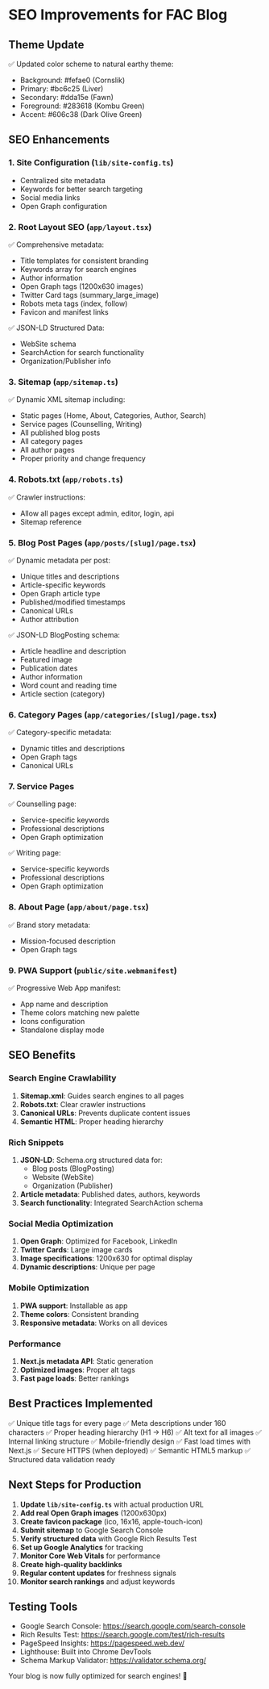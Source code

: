 # SEO Improvements for FAC Blog

## Theme Update
✅ Updated color scheme to natural earthy theme:
- Background: #fefae0 (Cornslik)
- Primary: #bc6c25 (Liver)
- Secondary: #dda15e (Fawn)
- Foreground: #283618 (Kombu Green)
- Accent: #606c38 (Dark Olive Green)

## SEO Enhancements

### 1. Site Configuration (`lib/site-config.ts`)
- Centralized site metadata
- Keywords for better search targeting
- Social media links
- Open Graph configuration

### 2. Root Layout SEO (`app/layout.tsx`)
✅ Comprehensive metadata:
- Title templates for consistent branding
- Keywords array for search engines
- Author information
- Open Graph tags (1200x630 images)
- Twitter Card tags (summary_large_image)
- Robots meta tags (index, follow)
- Favicon and manifest links

✅ JSON-LD Structured Data:
- WebSite schema
- SearchAction for search functionality
- Organization/Publisher info

### 3. Sitemap (`app/sitemap.ts`)
✅ Dynamic XML sitemap including:
- Static pages (Home, About, Categories, Author, Search)
- Service pages (Counselling, Writing)
- All published blog posts
- All category pages
- All author pages
- Proper priority and change frequency

### 4. Robots.txt (`app/robots.ts`)
✅ Crawler instructions:
- Allow all pages except admin, editor, login, api
- Sitemap reference

### 5. Blog Post Pages (`app/posts/[slug]/page.tsx`)
✅ Dynamic metadata per post:
- Unique titles and descriptions
- Article-specific keywords
- Open Graph article type
- Published/modified timestamps
- Canonical URLs
- Author attribution

✅ JSON-LD BlogPosting schema:
- Article headline and description
- Featured image
- Publication dates
- Author information
- Word count and reading time
- Article section (category)

### 6. Category Pages (`app/categories/[slug]/page.tsx`)
✅ Category-specific metadata:
- Dynamic titles and descriptions
- Open Graph tags
- Canonical URLs

### 7. Service Pages
✅ Counselling page:
- Service-specific keywords
- Professional descriptions
- Open Graph optimization

✅ Writing page:
- Service-specific keywords
- Professional descriptions
- Open Graph optimization

### 8. About Page (`app/about/page.tsx`)
✅ Brand story metadata:
- Mission-focused description
- Open Graph tags

### 9. PWA Support (`public/site.webmanifest`)
✅ Progressive Web App manifest:
- App name and description
- Theme colors matching new palette
- Icons configuration
- Standalone display mode

## SEO Benefits

### Search Engine Crawlability
1. **Sitemap.xml**: Guides search engines to all pages
2. **Robots.txt**: Clear crawler instructions
3. **Canonical URLs**: Prevents duplicate content issues
4. **Semantic HTML**: Proper heading hierarchy

### Rich Snippets
1. **JSON-LD**: Schema.org structured data for:
   - Blog posts (BlogPosting)
   - Website (WebSite)
   - Organization (Publisher)
2. **Article metadata**: Published dates, authors, keywords
3. **Search functionality**: Integrated SearchAction schema

### Social Media Optimization
1. **Open Graph**: Optimized for Facebook, LinkedIn
2. **Twitter Cards**: Large image cards
3. **Image specifications**: 1200x630 for optimal display
4. **Dynamic descriptions**: Unique per page

### Mobile Optimization
1. **PWA support**: Installable as app
2. **Theme colors**: Consistent branding
3. **Responsive metadata**: Works on all devices

### Performance
1. **Next.js metadata API**: Static generation
2. **Optimized images**: Proper alt tags
3. **Fast page loads**: Better rankings

## Best Practices Implemented

✅ Unique title tags for every page
✅ Meta descriptions under 160 characters
✅ Proper heading hierarchy (H1 → H6)
✅ Alt text for all images
✅ Internal linking structure
✅ Mobile-friendly design
✅ Fast load times with Next.js
✅ Secure HTTPS (when deployed)
✅ Semantic HTML5 markup
✅ Structured data validation ready

## Next Steps for Production

1. **Update `lib/site-config.ts`** with actual production URL
2. **Add real Open Graph images** (1200x630px)
3. **Create favicon package** (ico, 16x16, apple-touch-icon)
4. **Submit sitemap** to Google Search Console
5. **Verify structured data** with Google Rich Results Test
6. **Set up Google Analytics** for tracking
7. **Monitor Core Web Vitals** for performance
8. **Create high-quality backlinks**
9. **Regular content updates** for freshness signals
10. **Monitor search rankings** and adjust keywords

## Testing Tools

- Google Search Console: https://search.google.com/search-console
- Rich Results Test: https://search.google.com/test/rich-results
- PageSpeed Insights: https://pagespeed.web.dev/
- Lighthouse: Built into Chrome DevTools
- Schema Markup Validator: https://validator.schema.org/

Your blog is now fully optimized for search engines! 🚀
